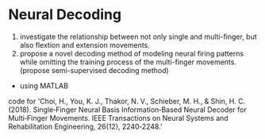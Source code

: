 # Neural Decoding
1. investigate the relationship between not only single and multi-finger, but also flextion and extension movements.
2. propose a novel decoding method of modeling neural firing patterns while omitting the training process of the multi-finger movements. (propose semi-supervised decoding method)

* using MATLAB

code for 'Choi, H., You, K. J., Thakor, N. V., Schieber, M. H., & Shin, H. C. (2018). Single‐Finger Neural Basis Information‐Based Neural Decoder for Multi‐Finger
Movements. IEEE Transactions on Neural Systems and Rehabilitation Engineering, 26(12), 2240‐2248.'

